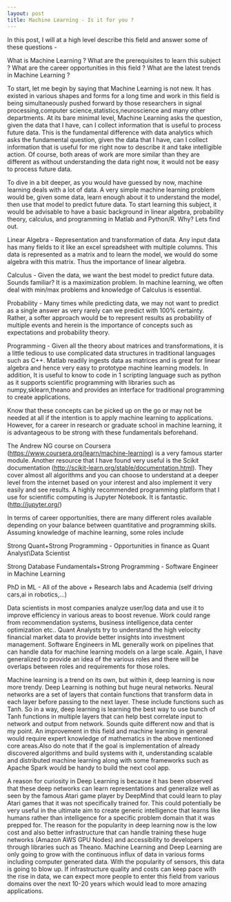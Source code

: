 ```yaml
---
layout: post
title: Machine Learning - Is it for you ?
---
```


In this post, I will at a high level describe this field and answer some of these questions -

What is Machine Learning ?
What are the prerequisites to learn this subject ?
What are the career opportunities in this field ?
What are the latest trends in Machine Learning ?

To start, let me begin by saying that Machine Learning is not new. It has existed in various shapes and forms for a long time and work in this field is being simultaneously pushed forward by those researchers in signal processing,computer science,statistics,neuroscience and many other departments. At its bare minimal level, Machine Learning asks the question, given the data that I have, can I collect information that is useful to process future data. This is the fundamental difference with data analytics which asks the fundamental question, given the data that I have, can I collect information that is useful for me right now to describe it and take intelligible action. Of course, both areas of work are more similar than they are different as without understanding the data right now, it would not be easy to process future data. 

To dive in a bit deeper, as you would have guessed by now, machine learning deals with a lot of data. A very simple machine learning problem would be, given some data, learn enough about it to understand the model, then use that model to predict future data. To start learning this subject, it would be advisable to have a basic background in linear algebra, probability theory, calculus, and programming in Matlab and Python/R. Why? Lets find out.

Linear Algebra - Representation and transformation of data. Any input data has many fields to it like an excel spreadsheet with multiple columns. This data is represented as a matrix and to learn the model, we would do some algebra with this matrix. Thus the importance of linear algebra.

Calculus - Given the data, we want the best model to predict future data. Sounds familiar? It is a maximization problem. In machine learning, we often deal with min/max problems and knowledge of Calculus is essential.

Probability - Many times while predicting data, we may not want to predict as a single answer as very rarely can we predict with 100% certainty. Rather, a softer approach would be to represent results as probability of multiple events and herein is the importance of concepts such as expectations and probability theory.

Programming - Given all the theory about matrices and transformations, it is a little tedious to use complicated data structures in traditional languages such as C++. Matlab readily ingests data as matrices and is great for linear algebra and hence very easy to prototype machine learning models. In addition, It is useful to know to code in 1 scripting language such as python as it supports scientific programming with libraries such as numpy,sklearn,theano and provides an interface for traditional programming to create applications.

Know that these concepts can be picked up on the go or may not be needed at all if the intention is to apply machine learning to applications. However, for a career in research or graduate school in machine learning, it is advantageous to be strong with these fundamentals beforehand. 

The Andrew NG course on Coursera (https://www.coursera.org/learn/machine-learning) is a very famous starter module. Another resource that I have found very useful is the Scikit documentation (http://scikit-learn.org/stable/documentation.html). They cover almost all algorithms and you can choose to understand at a deeper level from the internet based on your interest and also implement it very easily and see results. A highly recommended programming platform that I use for scientific computing is Jupyter Notebook. It is fantastic. (http://jupyter.org/)

In terms of career opportunities, there are many different roles available depending on your balance between quantitative and programming skills. Assuming knowledge of machine learning, some roles include 

Strong Quant+Strong Programming - Opportunities in finance as Quant Analyst\Data Scientist

Strong Database Fundamentals+Strong Programming - Software Engineer in Machine Learning

PhD in ML - All of the above + Research labs and Academia (self driving cars,ai in robotics,…)

Data scientists in most companies analyze user/log data and use it to improve efficiency in various areas to boost revenue. Work could range from recommendation systems, business intelligence,data center optimization etc.. Quant Analysts try to understand the high velocity financial market data to provide better insights into investment management. Software Engineers in ML generally work on pipelines that can handle data for machine learning models on a large scale. Again, I have generalized to provide an idea of the various roles and there will be overlaps between roles and requirements for those roles.  

Machine learning is a trend on its own, but within it, deep learning is now more trendy. Deep Learning is nothing but huge neural networks. Neural networks are a set of layers that contain functions that transform data in each layer before passing to the next layer. These include functions such as Tanh. So in a way, deep learning is learning the best way to use bunch of Tanh functions in multiple layers that can help best correlate input to network and output from network. Sounds quite different now and that is my point. An improvement in this field and machine learning in general would require expert knowledge of mathematics in the above mentioned core areas.Also do note that if the goal is implementation of already discovered algorithms and build systems with it, understanding scalable and distributed machine learning along with some frameworks such as Apache Spark would be handy to build the next cool app. 

A reason for curiosity in Deep Learning is because it has been observed that these deep networks can learn representations and generalize well as seen by the famous Atari game player by DeepMind that could learn to play Atari games that it was not specifically trained for. This could potentially be very useful in the ultimate aim to create generic intelligence that learns like humans rather than intelligence for a specific problem domain that it was prepped for. The reason for the popularity in deep learning now is the low cost and also better infrastructure that can handle training these huge networks (Amazon AWS GPU Nodes) and accessibility to developers through libraries such as Theano. Machine Learning and Deep Learning are only going to grow with the continuous influx of data in various forms including computer generated data. With the popularity of sensors, this data is going to blow up. If infrastructure quality and costs can keep pace with the rise in data, we can expect more people to enter this field from various domains over the next 10-20 years which would lead to more amazing applications.

